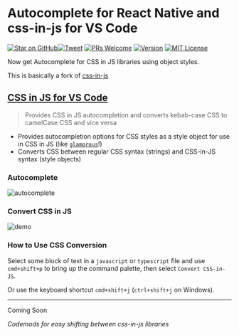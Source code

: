 # Autocomplete for React Native and css-in-js for VS Code

[![Star on GitHub][github-star-badge]][github-star][![Tweet][twitter-badge]][twitter]
[![PRs Welcome][prs-badge]][prs]
[![Version][version-badge]][package]
[![MIT License][license-badge]][LICENSE]

Now get Autocomplete for CSS in JS libraries using object styles.

This is basically a fork of [css-in-js](https://github.com/ansumanshah/css-in-js)

## [CSS in JS for VS Code](https://marketplace.visualstudio.com/items?itemName=XantreGodlike.convert-css-in-js-reborn)

> Provides CSS in JS autocompletion and converts kebab-case CSS to camelCase CSS and vice versa

- Provides autocompletion options for CSS styles as a style object for use in CSS in JS (like [`glamorous`](https://github.com/paypal/glamorous/)!)
- Converts CSS between regular CSS syntax (strings) and CSS-in-JS syntax (style objects)

### Autocomplete

![autocomplete](https://user-images.githubusercontent.com/737065/30726961-1fbd6794-9f1c-11e7-828b-fc6793b238bc.gif)

### Convert CSS in JS

![demo](https://user-images.githubusercontent.com/737065/28219279-6ffbf4c4-6889-11e7-8d3d-51637fe90856.gif)

### How to Use CSS Conversion

Select some block of text in a `javascript` or `typescript` file and use `cmd+shift+p` to bring up the command palette, then select `Convert CSS-in-JS`.

Or use the keyboard shortcut `cmd+shift+j` (`ctrl+shift+j` on Windows).

---

Coming Soon

_Codemods for easy shifting between css-in-js libraries_

[autocomplete-demo]: https://raw.githubusercontent.com/XantreGodlike/css-in-js/master/packages/atom-css-in-js/cssinjs.gif
[native-demo]: https://raw.githubusercontent.com/XantreGodlike/css-in-js/master/packages/atom-css-in-js/native.gif
[converter-demo]: https://raw.githubusercontent.com/XantreGodlike/css-in-js/master/packages/atom-css-in-js/example.gif
[github-star-badge]: https://img.shields.io/github/stars/XantreGodlike/css-in-js.svg?style=social
[github-star]: https://github.com/XantreGodlike/css-in-js/stargazers
[twitter]: https://twitter.com/intent/tweet?text=Check%20out%20Atom%20Autocomplete%20css-in-js!%20https://github.com/XantreGodlike/css-in-js%20%F0%9F%91%8D
[twitter-badge]: https://img.shields.io/twitter/url/https/github.com/XantreGodlike/css-in-js.svg?style=social
[version-badge]: https://img.shields.io/apm/v/css-in-js.svg?style=flat-square
[package]: https://atom.io/packages/css-in-js
[license-badge]: https://img.shields.io/apm/l/css-in-js.svg?style=flat-square
[license]: https://github.com/XantreGodlike/css-in-js/blob/master/LICENSE.md
[prs-badge]: https://img.shields.io/badge/PRs-welcome-brightgreen.svg?style=flat-square
[prs]: http://makeapullrequest.com
